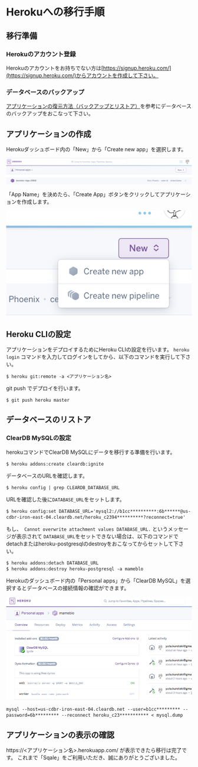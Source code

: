 # Herokuへの移行手順
## 移行準備
### Herokuのアカウント登録
Herokuのアカウントをお持ちでない方は[https://signup.heroku.com/](https://signup.heroku.com/)からアカウントを作成して下さい。

### データベースのバックアップ
[アプリケーションの復元方法（バックアップとリストア）](https://sqale.jp/support/manual/db-backup-restore)を参考にデータベースのバックアップをおこなって下さい。

## アプリケーションの作成
Herokuダッシュボード内の「New」から「Create new app」を選択します。

![](images/heroku-new.png)

「App Name」を決めたら、「Create App」ボタンをクリックしてアプリケーションを作成します。

![](images/heroku-create-new-app.png)

## Heroku CLIの設定
アプリケーションをデプロイするためにHeroku CLIの設定を行います。
`heroku login` コマンドを入力してログインをしてから、以下のコマンドを実行して下さい。

```
$ heroku git:remote -a <アプリケーション名>
```

git push でデプロイを行います。
```
$ git push heroku master
```

## データベースのリストア
### ClearDB MySQLの設定
herokuコマンドでClearDB MySQLにデータを移行する準備を行います。

```
$ heroku addons:create cleardb:ignite
```

データベースのURLを確認します。

```
$ heroku config | grep CLEARDB_DATABASE_URL
```

URLを確認した後に`DATABASE_URL`をセットします。

```
$ heroku config:set DATABASE_URL='mysql2://b1cc**********:6b******@us-cdbr-iron-east-04.cleardb.net/heroku_c2394**********?reconnect=true'
```

もし、` Cannot overwrite attachment values DATABASE_URL.` というメッセージが表示されて
`DATABASE_URL`をセットできない場合は、以下のコマンドでdetachまたはheroku-postgresqlのdestroyをおこなってからセットして下さい。
```
$ heroku addons:detach DATABASE_URL
$ heroku addons:destroy heroku-postgresql -a mameblo
```

Herokuのダッシュボード内の「Personal apps」から「ClearDB MySQL」を選択するとデータベースの接続情報の確認ができます。

![](images/heroku-clear-db.png)

```
mysql --host=us-cdbr-iron-east-04.cleardb.net --user=b1cc********* --password=6b********* --reconnect heroku_c23*********** < mysql.dump
```

## アプリケーションの表示の確認
https://<アプリケーション名>.herokuapp.com/ が表示できたら移行は完了です。
これまで「Sqale」をご利用いただき、誠にありがとうございました。
